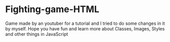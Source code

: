 # Fighting-game-HTML
 Game made by an youtuber for a tutorial and I tried to do some changes in it by myself. Hope you have fun and learn more about Classes, Images, Styles and other things in JavaScript
